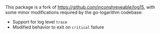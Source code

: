 This package is a fork of https://github.com/inconshreveable/log15, with some
minor modifications required by the go-logarithm codebase:

 * Support for log level `trace`
 * Modified behavior to exit on `critical` failure
